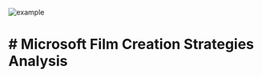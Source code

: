 ![example](https://github.com/learn-co-curriculum/dsc-project-template/blob/template-mvp/images/director_shot.jpeg?raw=1)

# # Microsoft Film Creation Strategies Analysis
